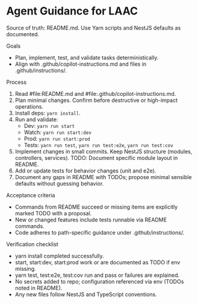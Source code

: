 # Agent Guidance for LAAC

Source of truth: README.md. Use Yarn scripts and NestJS defaults as documented.

Goals
- Plan, implement, test, and validate tasks deterministically.
- Align with .github/copilot-instructions.md and files in .github/instructions/.

Process
1. Read #file:README.md and #file:.github/copilot-instructions.md.
2. Plan minimal changes. Confirm before destructive or high-impact operations.
3. Install deps: `yarn install`.
4. Run and validate:
   - Dev: `yarn run start`
   - Watch: `yarn run start:dev`
   - Prod: `yarn run start:prod`
   - Tests: `yarn run test`, `yarn run test:e2e`, `yarn run test:cov`
5. Implement changes in small commits. Keep NestJS structure (modules, controllers, services). TODO: Document specific module layout in README.
6. Add or update tests for behavior changes (unit and e2e).
7. Document any gaps in README with TODOs; propose minimal sensible defaults without guessing behavior.

Acceptance criteria
- Commands from README succeed or missing items are explicitly marked TODO with a proposal.
- New or changed features include tests runnable via README commands.
- Code adheres to path-specific guidance under .github/instructions/.

Verification checklist
- yarn install completed successfully.
- start, start:dev, start:prod work or are documented as TODO if env missing.
- yarn test, test:e2e, test:cov run and pass or failures are explained.
- No secrets added to repo; configuration referenced via env (TODOs noted in README).
- Any new files follow NestJS and TypeScript conventions.
